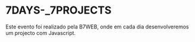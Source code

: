 # 7DAYS-_7PROJECTS
Este evento foi realizado pela B7WEB, onde em cada dia desenvolveremos um projecto com Javascript.
